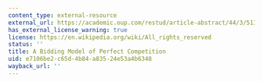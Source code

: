 ```yaml
---
content_type: external-resource
external_url: https://academic.oup.com/restud/article-abstract/44/3/511/1546151?redirectedFrom=fulltext
has_external_license_warning: true
license: https://en.wikipedia.org/wiki/All_rights_reserved
status: ''
title: A Bidding Model of Perfect Competition
uid: e7106be2-c65d-4b84-a835-24e53a4b6348
wayback_url: ''
---
```

